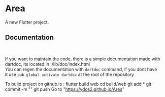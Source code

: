 # Area

A new Flutter project.

## Documentation

<br/>

If you want to maintain the code, there is a simple documentation made with dartdoc, its located in ./lib/doc/index.html <br/>
You can regen the documentation with `dartdoc` command, if you dont have it use `pub global activate dartdoc` at the root of the repository <br/>



To build project on github.io :
flutter build web
cd build/web
git add *
git commit -m ""
git push
Go to "https://ydos2.github.io/Area"